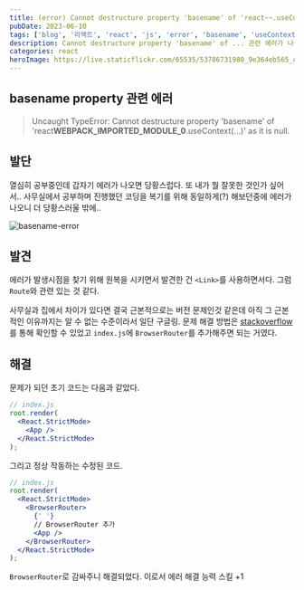 ```yaml
---
title: (error) Cannot destructure property 'basename' of 'react~~.useContext(...)' as it is null.에러가 나왔을 때
pubDate: 2023-06-10
tags: ['blog', '리액트', 'react', 'js', 'error', 'basename', 'useContext']
description: Cannot destructure property 'basename' of ... 관련 에러가 나올때 대응법
categories: react
heroImage: https://live.staticflickr.com/65535/53786731980_9e364eb565_o.png
---
```


## basename property 관련 에러

> Uncaught TypeError: Cannot destructure property 'basename' of 'react**WEBPACK_IMPORTED_MODULE_0**.useContext(...)' as it is null.

## 발단

열심히 공부중인데 갑자기 에러가 나오면 당황스럽다. 또 내가 뭘 잘못한 것인가 싶어서.. 사무실에서 공부하며 진행했던 코딩을 복기를 위해 동일하게(?) 해보던중에 에러가 나오니 더 당황스러울 밖에..

![basename-error](https://live.staticflickr.com/65535/52963185299_a1a7d7404b_c.jpg)

## 발견

에러가 발생시점을 찾기 위해 원복을 시키면서 발견한 건 `<Link>`를 사용하면서다. 그럼 `Route`와 관련 있는 것 같다.

사무실과 집에서 차이가 있다면 결국 근본적으로는 버전 문제인것 같은데 아직 그 근본적인 이유까지는 알 수 없는 수준이라서 일단 구글링. 문제 해결 방법은 [stackoverflow](https://stackoverflow.com/questions/75728532/uncaught-typeerror-cannot-destructure-property-basename-of-react2-usecontext)를 통해 확인할 수 있었고 `index.js`에 `BrowserRouter`를 추가해주면 되는 거였다.

## 해결

문제가 되던 초기 코드는 다음과 같았다.

```jsx
// index.js
root.render(
  <React.StrictMode>
    <App />
  </React.StrictMode>
);
```

그리고 정상 작동하는 수정된 코드.

```jsx
// index.js
root.render(
  <React.StrictMode>
    <BrowserRouter>
      {' '}
      // BrowserRouter 추가
      <App />
    </BrowserRouter>
  </React.StrictMode>
);
```

`BrowserRouter`로 감싸주니 해결되었다. 이로서 에러 해결 능력 스킬 +1
